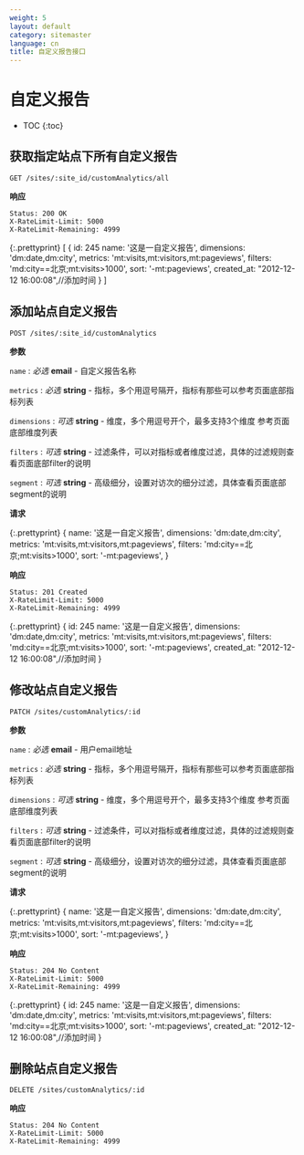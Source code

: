 ```yaml
---
weight: 5
layout: default
category: sitemaster
language: cn
title: 自定义报告接口
---
```


# 自定义报告

* TOC
{:toc}

## 获取指定站点下所有自定义报告

    GET /sites/:site_id/customAnalytics/all

**响应**

    Status: 200 OK
    X-RateLimit-Limit: 5000
    X-RateLimit-Remaining: 4999

{:.prettyprint}
    [
      {
          id: 245
          name: '这是一自定义报告',
          dimensions: 'dm:date,dm:city',
          metrics: 'mt:visits,mt:visitors,mt:pageviews',
          filters: 'md:city==北京;mt:visits>1000',
          sort: '-mt:pageviews',
          created_at: "2012-12-12 16:00:08",//添加时间
      }
    ]


## 添加站点自定义报告

    POST /sites/:site_id/customAnalytics

**参数**

`name`
: _必选_ **email** - 自定义报告名称

`metrics`
: _必选_ **string** - 指标，多个用逗号隔开，指标有那些可以参考页面底部指标列表

`dimensions`
: _可选_ **string** - 维度，多个用逗号开个，最多支持3个维度 参考页面底部维度列表

`filters`
: _可选_ **string** - 过滤条件，可以对指标或者维度过滤，具体的过滤规则查看页面底部filter的说明

`segment`
: _可选_ **string** - 高级细分，设置对访次的细分过滤，具体查看页面底部segment的说明


**请求**

{:.prettyprint}
    {
          name: '这是一自定义报告',
          dimensions: 'dm:date,dm:city',
          metrics: 'mt:visits,mt:visitors,mt:pageviews',
          filters: 'md:city==北京;mt:visits>1000',
          sort: '-mt:pageviews',
    }

**响应**

    Status: 201 Created
    X-RateLimit-Limit: 5000
    X-RateLimit-Remaining: 4999

{:.prettyprint}
    {
          id: 245
          name: '这是一自定义报告',
          dimensions: 'dm:date,dm:city',
          metrics: 'mt:visits,mt:visitors,mt:pageviews',
          filters: 'md:city==北京;mt:visits>1000',
          sort: '-mt:pageviews',
          created_at: "2012-12-12 16:00:08",//添加时间
    }

## 修改站点自定义报告

    PATCH /sites/customAnalytics/:id

**参数**

`name`
: _必选_ **email** - 用户email地址

`metrics`
: _必选_ **string** - 指标，多个用逗号隔开，指标有那些可以参考页面底部指标列表

`dimensions`
: _可选_ **string** - 维度，多个用逗号开个，最多支持3个维度 参考页面底部维度列表

`filters`
: _可选_ **string** - 过滤条件，可以对指标或者维度过滤，具体的过滤规则查看页面底部filter的说明

`segment`
: _可选_ **string** - 高级细分，设置对访次的细分过滤，具体查看页面底部segment的说明


**请求**

{:.prettyprint}
    {
          name: '这是一自定义报告',
          dimensions: 'dm:date,dm:city',
          metrics: 'mt:visits,mt:visitors,mt:pageviews',
          filters: 'md:city==北京;mt:visits>1000',
          sort: '-mt:pageviews',
    }

**响应**

    Status: 204 No Content
    X-RateLimit-Limit: 5000
    X-RateLimit-Remaining: 4999

{:.prettyprint}
    {
          id: 245
          name: '这是一自定义报告',
          dimensions: 'dm:date,dm:city',
          metrics: 'mt:visits,mt:visitors,mt:pageviews',
          filters: 'md:city==北京;mt:visits>1000',
          sort: '-mt:pageviews',
          created_at: "2012-12-12 16:00:08",//添加时间
    }

## 删除站点自定义报告

    DELETE /sites/customAnalytics/:id

**响应**

    Status: 204 No Content
    X-RateLimit-Limit: 5000
    X-RateLimit-Remaining: 4999

